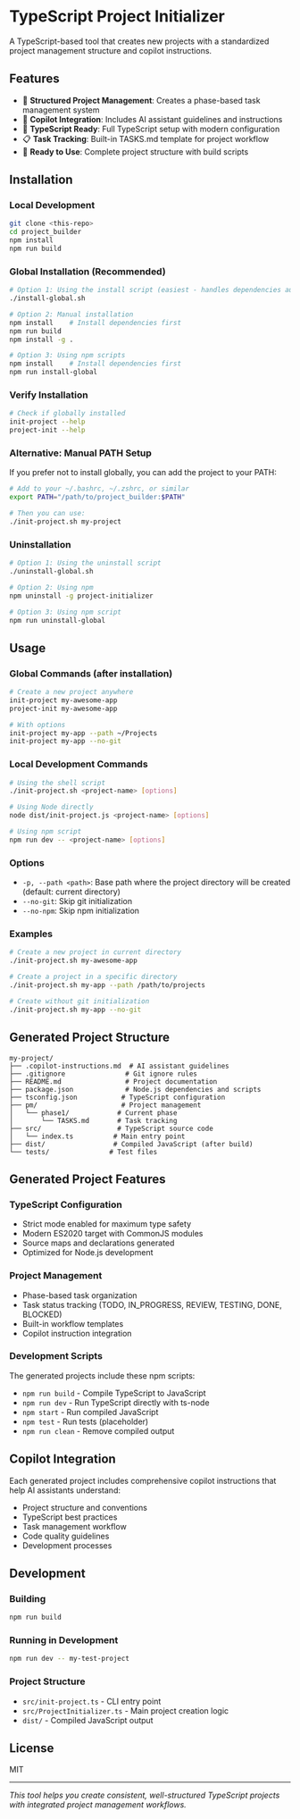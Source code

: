 # TypeScript Project Initializer

A TypeScript-based tool that creates new projects with a standardized project management structure and copilot instructions.

## Features

- 🎯 **Structured Project Management**: Creates a phase-based task management system
- 🤖 **Copilot Integration**: Includes AI assistant guidelines and instructions
- 📝 **TypeScript Ready**: Full TypeScript setup with modern configuration
- 📋 **Task Tracking**: Built-in TASKS.md template for project workflow
- 🚀 **Ready to Use**: Complete project structure with build scripts

## Installation

### Local Development
```bash
git clone <this-repo>
cd project_builder
npm install
npm run build
```

### Global Installation (Recommended)
```bash
# Option 1: Using the install script (easiest - handles dependencies automatically)
./install-global.sh

# Option 2: Manual installation
npm install    # Install dependencies first
npm run build
npm install -g .

# Option 3: Using npm scripts
npm install    # Install dependencies first
npm run install-global
```

### Verify Installation
```bash
# Check if globally installed
init-project --help
project-init --help
```

### Alternative: Manual PATH Setup
If you prefer not to install globally, you can add the project to your PATH:
```bash
# Add to your ~/.bashrc, ~/.zshrc, or similar
export PATH="/path/to/project_builder:$PATH"

# Then you can use:
./init-project.sh my-project
```

### Uninstallation
```bash
# Option 1: Using the uninstall script
./uninstall-global.sh

# Option 2: Using npm
npm uninstall -g project-initializer

# Option 3: Using npm script
npm run uninstall-global
```

## Usage

### Global Commands (after installation)
```bash
# Create a new project anywhere
init-project my-awesome-app
project-init my-awesome-app

# With options
init-project my-app --path ~/Projects
init-project my-app --no-git
```

### Local Development Commands
```bash
# Using the shell script
./init-project.sh <project-name> [options]

# Using Node directly
node dist/init-project.js <project-name> [options]

# Using npm script
npm run dev -- <project-name> [options]
```

### Options
- `-p, --path <path>`: Base path where the project directory will be created (default: current directory)
- `--no-git`: Skip git initialization
- `--no-npm`: Skip npm initialization

### Examples
```bash
# Create a new project in current directory
./init-project.sh my-awesome-app

# Create a project in a specific directory
./init-project.sh my-app --path /path/to/projects

# Create without git initialization
./init-project.sh my-app --no-git
```

## Generated Project Structure

```
my-project/
├── .copilot-instructions.md  # AI assistant guidelines
├── .gitignore               # Git ignore rules
├── README.md                # Project documentation
├── package.json             # Node.js dependencies and scripts
├── tsconfig.json           # TypeScript configuration
├── pm/                     # Project management
│   └── phase1/            # Current phase
│       └── TASKS.md       # Task tracking
├── src/                   # TypeScript source code
│   └── index.ts          # Main entry point
├── dist/                 # Compiled JavaScript (after build)
└── tests/               # Test files
```

## Generated Project Features

### TypeScript Configuration
- Strict mode enabled for maximum type safety
- Modern ES2020 target with CommonJS modules
- Source maps and declarations generated
- Optimized for Node.js development

### Project Management
- Phase-based task organization
- Task status tracking (TODO, IN_PROGRESS, REVIEW, TESTING, DONE, BLOCKED)
- Built-in workflow templates
- Copilot instruction integration

### Development Scripts
The generated projects include these npm scripts:
- `npm run build` - Compile TypeScript to JavaScript
- `npm run dev` - Run TypeScript directly with ts-node
- `npm start` - Run compiled JavaScript
- `npm test` - Run tests (placeholder)
- `npm run clean` - Remove compiled output

## Copilot Integration

Each generated project includes comprehensive copilot instructions that help AI assistants understand:
- Project structure and conventions
- TypeScript best practices
- Task management workflow
- Code quality guidelines
- Development processes

## Development

### Building
```bash
npm run build
```

### Running in Development
```bash
npm run dev -- my-test-project
```

### Project Structure
- `src/init-project.ts` - CLI entry point
- `src/ProjectInitializer.ts` - Main project creation logic
- `dist/` - Compiled JavaScript output

## License

MIT

---

*This tool helps you create consistent, well-structured TypeScript projects with integrated project management workflows.*
